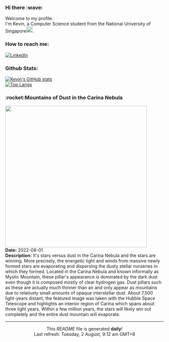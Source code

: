 <h3>Hi there :wave:</h3>

Welcome to my profile.   
I'm Kevin, a Computer Science student from the National University of Singapore<img src="https://img.icons8.com/color/96/000000/singapore-circular.png" width="20px"/>.</p>

<h3>How to reach me: </h3>
<a href="https://www.linkedin.com/in/kevin-foong/"><img alt="LinkedIn" src="https://img.shields.io/badge/linkedin-%230077B5.svg?&style=for-the-badge&logo=linkedin&logoColor=white" /></a> 

<h3>Github Stats: </h3> 

[![Kevin's GitHub stats](https://github-readme-stats.vercel.app/api?username=kevin9foong&theme=tokyonight)](https://github.com/anuraghazra/github-readme-stats) <br/>
[![Top Langs](https://github-readme-stats.vercel.app/api/top-langs/?username=kevin9foong&layout=compact&theme=tokyonight)](https://github.com/anuraghazra/github-readme-stats)

<h3>:rocket:Mountains of Dust in the Carina Nebula</h3> 
<img width="450" src="https:&#x2F;&#x2F;apod.nasa.gov&#x2F;apod&#x2F;image&#x2F;2208&#x2F;MysticCarina_HubbleSerrano_1465.jpg" /><br/>
<b>Date:</b> 2022-08-01<br/>
<b>Description:</b> It&#39;s stars versus dust in the Carina Nebula and the stars are winning. More precisely, the energetic light and winds from massive newly formed stars are evaporating and dispersing the dusty stellar nurseries in which they formed. Located in the Carina Nebula and known informally as Mystic Mountain, these pillar&#39;s appearance is dominated by the dark dust even though it is composed mostly of clear hydrogen gas. Dust pillars such as these are actually much thinner than air and only appear as mountains due to relatively small amounts of opaque interstellar dust.  About 7,500 light-years distant, the featured image was taken with the Hubble Space Telescope and highlights an interior region of Carina which spans about three light years. Within a few million years, the stars will likely win out completely and the entire dust mountain will evaporate.<br/>

------------
<p align="center">This <i>README</i> file is generated <b>daily</b>!</br>
Last refresh: Tuesday, 2 August, 9:12 am GMT+8<br />